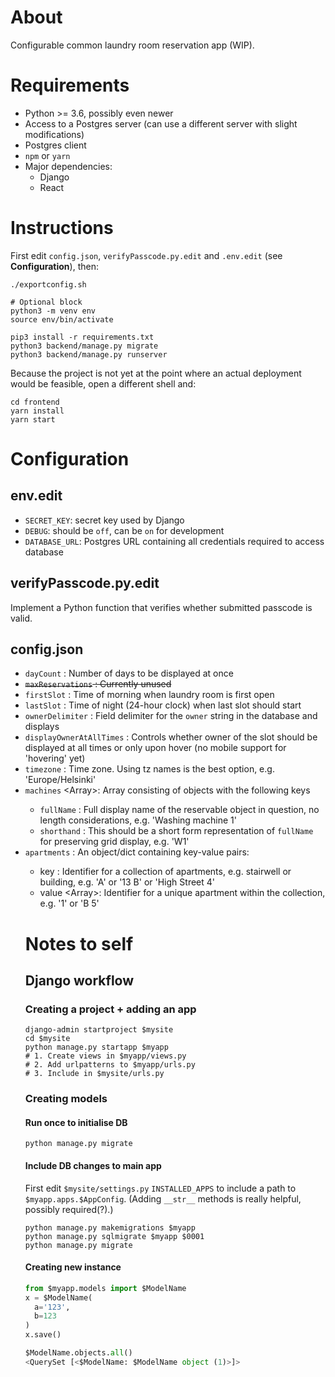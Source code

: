 # About
Configurable common laundry room reservation app (WIP).

# Requirements
* Python >= 3.6, possibly even newer
* Access to a Postgres server (can use a different server with slight modifications)
* Postgres client
* `npm` or `yarn`
* Major dependencies:
  * Django
  * React

# Instructions
First edit `config.json`, `verifyPasscode.py.edit` and `.env.edit` (see **Configuration**), then:
```shell
./exportconfig.sh

# Optional block
python3 -m venv env
source env/bin/activate

pip3 install -r requirements.txt
python3 backend/manage.py migrate
python3 backend/manage.py runserver
```
Because the project is not yet at the point where an actual deployment would be feasible, open a different shell and:
```shell
cd frontend
yarn install
yarn start
```

# Configuration
## env.edit
* `SECRET_KEY`: secret key used by Django
* `DEBUG`: should be `off`, can be `on` for development
* `DATABASE_URL`: Postgres URL containing all credentials required to access database

## verifyPasscode.py.edit
Implement a Python function that verifies whether submitted passcode is valid.

## config.json
* `dayCount` <int>: Number of days to be displayed at once
* ~~`maxReservations` <int>: Currently unused~~
* `firstSlot` <int>: Time of morning when laundry room is first open
* `lastSlot` <int>: Time of night (24-hour clock) when last slot should start
* `ownerDelimiter` <str>: Field delimiter for the `owner` string in the database and displays
* `displayOwnerAtAllTimes` <bool>: Controls whether owner of the slot should be displayed at all times or only upon hover (no mobile support for 'hovering' yet)
* `timezone` <str>: Time zone. Using tz names is the best option, e.g. 'Europe/Helsinki'
* `machines` <Array<Object>>: Array consisting of objects with the following keys
  * `fullName` <str>: Full display name of the reservable object in question, no length considerations, e.g. 'Washing machine 1'
  * `shorthand` <str>: This should be a short form representation of `fullName` for preserving grid display, e.g. 'W1'
* `apartments` <Object>: An object/dict containing key-value pairs:
  * key <str>: Identifier for a collection of apartments, e.g. stairwell or building, e.g. 'A' or '13 B' or 'High Street 4'
  * value <Array<str>>: Identifier for a unique apartment within the collection, e.g. '1' or 'B 5'

# Notes to self
## Django workflow
### Creating a project + adding an app
```shell
django-admin startproject $mysite
cd $mysite
python manage.py startapp $myapp
# 1. Create views in $myapp/views.py
# 2. Add urlpatterns to $myapp/urls.py
# 3. Include in $mysite/urls.py
```

### Creating models
#### Run once to initialise DB
`python manage.py migrate`

#### Include DB changes to main app
First edit `$mysite/settings.py` `INSTALLED_APPS` to include a path to `$myapp.apps.$AppConfig`. (Adding `__str__` methods is really helpful, possibly required(?).)
```shell
python manage.py makemigrations $myapp
python manage.py sqlmigrate $myapp $0001
python manage.py migrate
```

#### Creating new instance
```python
from $myapp.models import $ModelName
x = $ModelName(
  a='123',
  b=123
)
x.save()

$ModelName.objects.all()
<QuerySet [<$ModelName: $ModelName object (1)>]>
```
